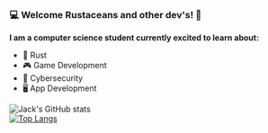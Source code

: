 ### 💻 Welcome Rustaceans and other dev's! 🦀

**I am a computer science student currently excited to learn about:**
- 🦀 Rust
- 🎮 Game Development
- 🔐 Cybersecurity
- 🖥️ App Development

![Jack's GitHub stats](https://github-readme-stats.vercel.app/api?username=Ap0ll02&show_icons=true&theme=radical)
<br>
[![Top Langs](https://github-readme-stats.vercel.app/api/top-langs/?username=Ap0ll02&layout=donut-vertical)](https://github.com/anuraghazra/github-readme-stats)
<!--
**Ap0ll02/Ap0ll02** is a ✨ _special_ ✨ repository because its `README.md` (this file) appears on your GitHub profile.

Here are some ideas to get you started:

- 🔭 I’m currently working on ...
- 🌱 I’m currently learning ...
- 👯 I’m looking to collaborate on ...
- 🤔 I’m looking for help with ...
- 💬 Ask me about ...
- 📫 How to reach me: ...
- 😄 Pronouns: ...
- ⚡ Fun fact: ...
-->

